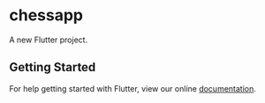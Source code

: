 # chessapp

A new Flutter project.

## Getting Started

For help getting started with Flutter, view our online
[documentation](https://flutter.io/).
